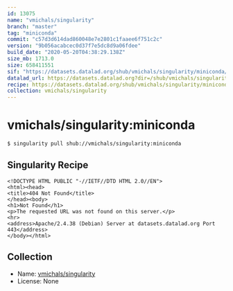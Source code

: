 ```yaml
---
id: 13075
name: "vmichals/singularity"
branch: "master"
tag: "miniconda"
commit: "c57d3d614dad860048e7e2801c1faaee6f751c2c"
version: "9b056acabcec0d37f7e5dc8d9a06fdee"
build_date: "2020-05-20T04:38:29.138Z"
size_mb: 1713.0
size: 658411551
sif: "https://datasets.datalad.org/shub/vmichals/singularity/miniconda/2020-05-20-c57d3d61-9b056aca/9b056acabcec0d37f7e5dc8d9a06fdee.sif"
datalad_url: https://datasets.datalad.org?dir=/shub/vmichals/singularity/miniconda/2020-05-20-c57d3d61-9b056aca/
recipe: https://datasets.datalad.org/shub/vmichals/singularity/miniconda/2020-05-20-c57d3d61-9b056aca/Singularity
collection: vmichals/singularity
---
```


# vmichals/singularity:miniconda

```bash
$ singularity pull shub://vmichals/singularity:miniconda
```

## Singularity Recipe

```singularity
<!DOCTYPE HTML PUBLIC "-//IETF//DTD HTML 2.0//EN">
<html><head>
<title>404 Not Found</title>
</head><body>
<h1>Not Found</h1>
<p>The requested URL was not found on this server.</p>
<hr>
<address>Apache/2.4.38 (Debian) Server at datasets.datalad.org Port 443</address>
</body></html>
```

## Collection

 - Name: [vmichals/singularity](https://github.com/vmichals/singularity)
 - License: None

